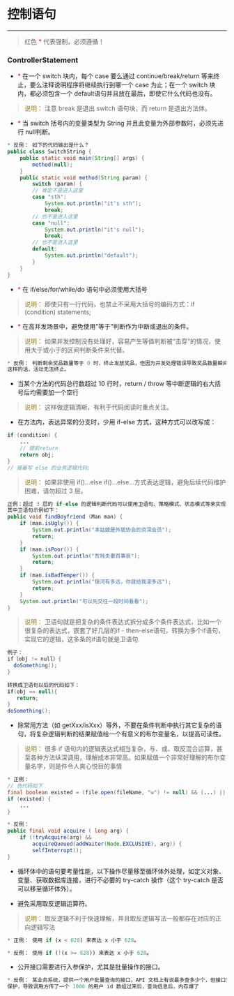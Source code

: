 # 控制语句
---

> 红色 <font color=#FF0000 >*</font> 代表强制，必须遵循！

### ControllerStatement

* <font color=#FF0000 >*</font> 在一个 switch 块内，每个 case 要么通过 continue/break/return 等来终止，要么注释说明程序将继续执行到哪一个 case 为止；在一个 switch 块内，都必须包含一个 default语句并且放在最后，即使它什么代码也没有。
> <font color=#977D06 >说明：</font> 注意 break 是退出 switch 语句块，而 return 是退出方法体。

* <font color=#FF0000 >*</font> 当 switch 括号内的变量类型为 String 并且此变量为外部参数时，必须先进行 null判断。

```java
* 反例： 如下的代码输出是什么？
public class SwitchString {
    public static void main(String[] args) {
        method(null);
    }
    public static void method(String param) {
        switch (param) {
        // 肯定不是进入这里
        case "sth":
            System.out.println("it's sth");
            break;
        // 也不是进入这里
        case "null":
            System.out.println("it's null");
            break;
        // 也不是进入这里
        default:
            System.out.println("default");
        }
    } 
}
```

* <font color=#FF0000 >*</font> 在 if/else/for/while/do 语句中必须使用大括号
> <font color=#977D06 >说明：</font> 即使只有一行代码，也禁止不采用大括号的编码方式：if (condition) statements;

* <font color=#FF0000 >*</font> 在高并发场景中，避免使用”等于”判断作为中断或退出的条件。
> <font color=#977D06 >说明：</font> 如果并发控制没有处理好，容易产生等值判断被“击穿”的情况，使用大于或小于的区间判断条件来代替。

```javascript
* 反例： 判断剩余奖品数量等于 0 时，终止发放奖品，但因为并发处理错误导致奖品数量瞬间变成了负数，
这样的话，活动无法终止。
```

* 当某个方法的代码总行数超过 10 行时，return / throw 等中断逻辑的右大括号后均需要加一个空行
> <font color=#977D06 >说明：</font> 这样做逻辑清晰，有利于代码阅读时重点关注。

* 在方法内，表达异常的分支时，少用 if-else 方式，这种方式可以改写成：
```java
if (condition) { 
    ...
    // 提前return
    return obj;   
}
// 接着写 else 的业务逻辑代码;
```
> <font color=#977D06 >说明：</font> 如果非使用 if()...else if()...else...方式表达逻辑，避免后续代码维护困难，请勿超过 3 层。

```java
正例：超过 3 层的 if-else 的逻辑判断代码可以使用卫语句、策略模式、状态模式等来实现，
其中卫语句示例如下：
public void findBoyfriend (Man man) {
    if (man.isUgly()) {
        System.out.println("本姑娘是外貌协会的资深会员");
        return;
    }
    if (man.isPoor()) {
        System.out.println("贫贱夫妻百事哀");
        return;
    }
    if (man.isBadTemper()) {
        System.out.println("银河有多远，你就给我滚多远");
        return; 
    }
    System.out.println("可以先交往一段时间看看");
}
```
> <font color=#977D06 >说明：</font> 卫语句就是把复杂的条件表达式拆分成多个条件表达式，比如一个很复杂的表达式，嵌套了好几层的if - then-else语句，转换为多个if语句，实现它的逻辑，这多条的if语句就是卫语句.
```java
例子：
if（obj != null）{
  doSomething();
}
 
转换成卫语句以后的代码如下：
if(obj == null){
   return;
}
doSomething();
```

* 除常用方法（如 getXxx/isXxx）等外，不要在条件判断中执行其它复杂的语句，将复杂逻辑判断的结果赋值给一个有意义的布尔变量名，以提高可读性。

> <font color=#977D06 >说明：</font> 很多 if 语句内的逻辑表达式相当复杂，与、或、取反混合运算，甚至各种方法纵深调用，理解成本非常高。如果赋值一个非常好理解的布尔变量名字，则是件令人爽心悦目的事情

```java
* 正例： 
// 伪代码如下
final boolean existed = (file.open(fileName, "w") != null) && (...) || (...);
if (existed) {
    ...
}

* 反例： 
public final void acquire ( long arg) {
    if (!tryAcquire(arg) &&
        acquireQueued(addWaiter(Node.EXCLUSIVE), arg)) {
        selfInterrupt();
}
```

* 循环体中的语句要考量性能，以下操作尽量移至循环体外处理，如定义对象、变量、获取数据库连接，进行不必要的 try-catch 操作（这个 try-catch 是否可以移至循环体外）。

* 避免采用取反逻辑运算符。
> <font color=#977D06 >说明：</font> 取反逻辑不利于快速理解，并且取反逻辑写法一般都存在对应的正向逻辑写法
```javascript
* 正例： 使用 if (x < 628) 来表达 x 小于 628。

* 反例： 使用 if (!(x >= 628)) 来表达 x 小于 628。
```

* 公开接口需要进行入参保护，尤其是批量操作的接口。
```java
* 反例： 某业务系统，提供一个用户批量查询的接口，API 文档上有说最多查多少个，但接口实现上没做任何
保护，导致调用方传了一个 1000 的用户 id 数组过来后，查询信息后，内存爆了
```



